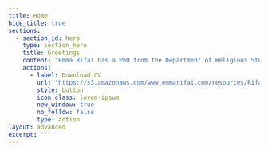 ```yaml
---
title: Home
hide_title: true
sections:
  - section_id: hero
    type: section_hero
    title: Greetings
    content: "Emma Rifai has a PhD from the Department of Religious Studies at The University of Iowa with graduate certificates in college teaching and gender, women’s and sexuality\_studies.\_ Her work explores how both religion and secularism shape the everyday at the site of the body by highlighting Protestant culture’s profound yet often overlooked impact on public life in the United States.\_\n\nHer research and teaching interests include:\n\n*   Protestantism and Secularism in the United States\n\n*   Critical Theory and Religion\n\n*   Religion, Food, and the Body\n\n*   Gender, Religion, and Culture\n"
    actions:
      - label: Download CV
        url: 'https://s3.amazonaws.com/www.emmarifai.com/resources/Rifai_CV.pdf'
        style: button
        icon_class: lorem-ipsum
        new_window: true
        no_follow: false
        type: action
layout: advanced
excerpt: ''
---
```

